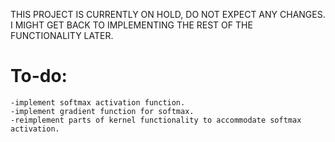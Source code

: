 THIS PROJECT IS CURRENTLY ON HOLD, DO NOT EXPECT ANY CHANGES.
I MIGHT GET BACK TO IMPLEMENTING THE REST OF THE FUNCTIONALITY LATER.

# To-do:

````
-implement softmax activation function.
-implement gradient function for softmax.
-reimplement parts of kernel functionality to accommodate softmax activation.
````
